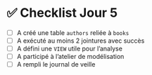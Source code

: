 # ✅ Checklist Jour 5

- [ ] A créé une table `authors` reliée à `books`
- [ ] A exécuté au moins 2 jointures avec succès
- [ ] A défini une `VIEW` utile pour l’analyse
- [ ] A participé à l’atelier de modélisation
- [ ] A rempli le journal de veille